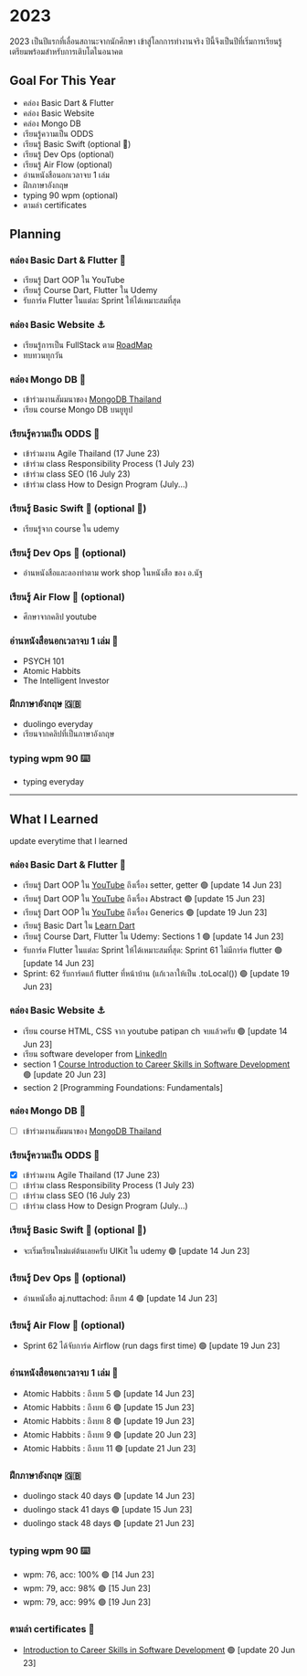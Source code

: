 # 2023
2023 เป็นปีแรกที่เลื่อนสถานะจากนักศึกษา เข้าสู่โลกการทำงานจริง ปีนี้จึงเป็นปีที่เริ่มการเรียนรู้ เตรียมพร้อมสำหรับการเติบโตในอนาคต
## Goal For This Year

- คล่อง Basic Dart & Flutter
- คล่อง Basic Website
- คล่อง Mongo DB
- เรียนรู้ความเป็น ODDS
- เรียนรู้ Basic Swift (optional 🥲)
- เรียนรู้ Dev Ops (optional)
- เรียนรู้ Air Flow (optional)
- อ่านหนังสือนอกเวลาจบ 1 เล่ม
- ฝึกภาษาอังกฤษ
- typing 90 wpm (optional)
- ตามล่า certificates

## Planning

### คล่อง Basic Dart & Flutter 🚀
- เรียนรู้ Dart OOP ใน YouTube
- เรียนรู้ Course Dart, Flutter ใน Udemy
- รับการ์ด Flutter ในแต่ละ Sprint ให้ได้เหมาะสมที่สุด

### คล่อง Basic Website ⚓️
- เรียนรู้การเป็น FullStack ตาม [RoadMap](https://roadmap.sh/)
- ทบทวนทุกวัน

### คล่อง Mongo DB 🍃
- เข้าร่วมงานสัมมนาของ [MongoDB Thailand](https://events.mongodb.com/mongodb-local-bangkok?fbclid=IwAR0p_EWeYlW9ekJfwaoRoaza3QEY_ajOA84vEZnJ81WK9Uz9WrmObEZyDEk)
- เรียน course Mongo DB บนยูทูป

### เรียนรู้ความเป็น ODDS 🧭
- เข้าร่วมงาน Agile Thailand (17 June 23)
- เข้าร่วม class Responsibility Process (1 July 23)
- เข้าร่วม class SEO (16 July 23)
- เข้าร่วม class How to Design Program (July...)

### เรียนรู้ Basic Swift 💙 (optional 🥲)
- เรียนรู้จาก course ใน udemy


### เรียนรู้ Dev Ops 🔑 (optional)
- อ่านหนังสือและลองทำตาม work shop ในหนังสือ ของ อ.นัฐ


### เรียนรู้ Air Flow 🎈 (optional)
- ศึกษาจากคลิป youtube


### อ่านหนังสือนอกเวลาจบ 1 เล่ม 📕
- PSYCH 101
- Atomic Habbits
- The Intelligent Investor

### ฝึกภาษาอังกฤษ 🇬🇧
- duolingo everyday
- เรียนจากคลิปที่เป็นภาษาอังกฤษ

### typing wpm 90 ⌨️
- typing everyday

---

## What I Learned 
update everytime that I learned

### คล่อง Basic Dart & Flutter 🚀
- เรียนรู้ Dart OOP ใน [YouTube](https://youtube.com/playlist?list=PL9ipB2Wsoqj-5kBw8j3W-FdSDBF9zPD9W) ถึงเรื่อง setter, getter 🟢 [update 14 Jun 23]
- เรียนรู้ Dart OOP ใน [YouTube](https://youtube.com/playlist?list=PL9ipB2Wsoqj-5kBw8j3W-FdSDBF9zPD9W) ถึงเรื่อง Abstract 🟢 [update 15 Jun 23]
- เรียนรู้ Dart OOP ใน [YouTube](https://youtube.com/playlist?list=PL9ipB2Wsoqj-5kBw8j3W-FdSDBF9zPD9W) ถึงเรื่อง Generics 🟢 [update 19 Jun 23]
- เรียนรู้ Basic Dart ใน [Learn Dart](https://dart-tutorial.com/introduction-and-basics/)
- เรียนรู้ Course Dart, Flutter ใน Udemy: Sections 1 🟢 [update 14 Jun 23]
- รับการ์ด Flutter ในแต่ละ Sprint ให้ได้เหมาะสมที่สุด: Sprint 61 ไม่มีการ์ด flutter 🟢 [update 14 Jun 23]
- Sprint: 62 รับการ์ดแก้ flutter ที่หน้าบ้าน (แก้เวลาให้เป็น .toLocal()) 🟢 [update 19 Jun 23]

### คล่อง Basic Website ⚓️
- เรียน course HTML, CSS จาก youtube patipan ch จบแล้วครับ 🟢 [update 14 Jun 23]
- เรียน software developer from [LinkedIn](https://www.linkedin.com/learning/paths/career-essentials-in-software-development)
- section 1 [Course
Introduction to Career Skills in Software Development](https://www.linkedin.com/learning/certificates/99abb516d8759cee0d48efc10c08bc727fa637e31accddbffd7a37c402bcdf99) 🟢 [update 20 Jun 23]
- section 2 [Programming Foundations: Fundamentals]

### คล่อง Mongo DB 🍃
- [ ] เข้าร่วมงานสัมมนาของ [MongoDB Thailand](https://events.mongodb.com/mongodb-local-bangkok?fbclid=IwAR0p_EWeYlW9ekJfwaoRoaza3QEY_ajOA84vEZnJ81WK9Uz9WrmObEZyDEk)

### เรียนรู้ความเป็น ODDS 🧭
- [x] เข้าร่วมงาน Agile Thailand (17 June 23) 
- [ ] เข้าร่วม class Responsibility Process (1 July 23) 
- [ ] เข้าร่วม class SEO (16 July 23)
- [ ] เข้าร่วม class How to Design Program (July...)

### เรียนรู้ Basic Swift 💙 (optional 🥲)
- จะเริ่มเรียนใหม่แต่ต้นเลยครับ UIKit ใน udemy 🟢 [update 14 Jun 23]


### เรียนรู้ Dev Ops 🔑 (optional)
- อ่านหนังสือ aj.nuttachod: ถึงบท 4 🟢 [update 14 Jun 23]


### เรียนรู้ Air Flow 🎈 (optional)
- Sprint 62 ได้จับการ์ด Airflow (run dags first time) 🟢 [update 19 Jun 23]


### อ่านหนังสือนอกเวลาจบ 1 เล่ม 📕
- Atomic Habbits : ถึงบท 5 🟢 [update 14 Jun 23] 
- Atomic Habbits : ถึงบท 6 🟢 [update 15 Jun 23] 
- Atomic Habbits : ถึงบท 8 🟢 [update 19 Jun 23]
- Atomic Habbits : ถึงบท 9 🟢 [update 20 Jun 23]
- Atomic Habbits : ถึงบท 11 🟢 [update 21 Jun 23]

### ฝึกภาษาอังกฤษ 🇬🇧
- duolingo stack 40 days 🟢 [update 14 Jun 23]
- duolingo stack 41 days 🟢 [update 15 Jun 23]
- duolingo stack 48 days 🟢 [update 21 Jun 23]

### typing wpm 90 ⌨️
- wpm: 76, acc: 100% 🟢 [14 Jun 23]
- wpm: 79, acc: 98%  🟢 [15 Jun 23]
- wpm: 79, acc: 99%  🟢 [19 Jun 23]

### ตามล่า certificates 📄
- [Introduction to Career Skills in Software Development](https://www.linkedin.com/learning/certificates/99abb516d8759cee0d48efc10c08bc727fa637e31accddbffd7a37c402bcdf99) 🟢 [update 20 Jun 23]


